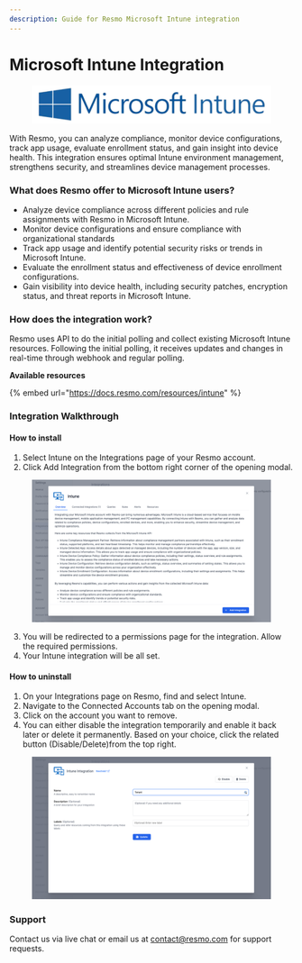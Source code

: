 ```yaml
---
description: Guide for Resmo Microsoft Intune integration
---
```


# Microsoft Intune Integration



<figure><img src="../.gitbook/assets/microsoft-intune.png" alt=""><figcaption></figcaption></figure>

With Resmo,  you can analyze compliance, monitor device configurations, track app usage, evaluate enrollment status, and gain insight into device health. This integration ensures optimal Intune environment management, strengthens security, and streamlines device management processes.

### What does Resmo offer to Microsoft Intune users?

* Analyze device compliance across different policies and rule assignments with Resmo in Microsoft Intune.&#x20;
* Monitor device configurations and ensure compliance with organizational standards
* Track app usage and identify potential security risks or trends in Microsoft Intune.&#x20;
* Evaluate the enrollment status and effectiveness of device enrollment configurations.
* Gain visibility into device health, including security patches, encryption status, and threat reports in Microsoft Intune.

### How does the integration work?

Resmo uses API to do the initial polling and collect existing Microsoft Intune resources. Following the initial polling, it receives updates and changes in real-time through webhook and regular polling.

**Available resources**

{% embed url="https://docs.resmo.com/resources/intune" %}

### Integration Walkthrough

#### How to install

1. Select Intune on the Integrations page of your Resmo account.
2. Click Add Integration from the bottom right corner of the opening modal.

<figure><img src="../.gitbook/assets/add-intune.png" alt=""><figcaption></figcaption></figure>

3. You will be redirected to a permissions page for the integration. Allow the required permissions.
4. Your Intune integration will be all set.

#### How to uninstall

1. On your Integrations page on Resmo, find and select Intune.&#x20;
2. Navigate to the Connected Accounts tab on the opening modal.&#x20;
3. Click on the account you want to remove.&#x20;
4. You can either disable the integration temporarily and enable it back later or delete it permanently. Based on your choice, click the related button (Disable/Delete)from the top right.

<figure><img src="../.gitbook/assets/disable-intune.png" alt=""><figcaption></figcaption></figure>

### Support

Contact us via live chat or email us at contact@resmo.com for support requests.
